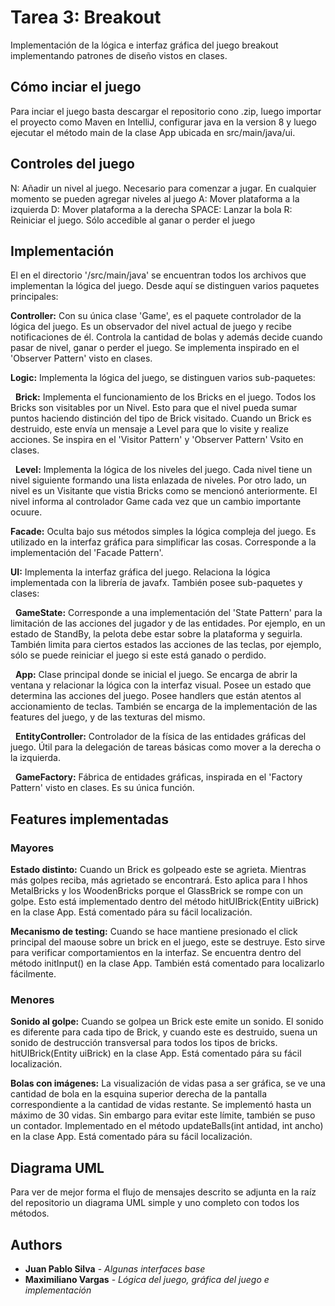 # Tarea 3: Breakout

Implementación de la lógica e interfaz gráfica del juego breakout implementando patrones de diseño vistos en clases.

## Cómo inciar el juego

Para inciar el juego basta descargar el repositorio cono .zip, luego importar el proyecto como Maven en IntelliJ, configurar java en la version 8 y luego ejecutar el método main de la clase App ubicada en src/main/java/ui.

## Controles del juego

N: Añadir un nivel al juego. Necesario para comenzar a jugar. En cualquier momento se pueden agregar niveles al juego
A: Mover plataforma a la izquierda
D: Mover plataforma a la derecha
SPACE: Lanzar la bola
R: Reiniciar el juego. Sólo accedible al ganar o perder el juego

## Implementación

El en el directorio '/src/main/java' se encuentran todos los archivos que implementan la lógica del juego. Desde aquí se distinguen varios paquetes principales:

**Controller:** Con su única clase 'Game', es el paquete controlador de la lógica del juego. Es un observador del nivel actual de juego y recibe notificaciones de él. Controla la cantidad de bolas y además decide cuando pasar de nivel, ganar o perder el juego. Se implementa inspirado en el 'Observer Pattern' visto en clases.

**Logic:** Implementa la lógica del juego, se distinguen varios sub-paquetes:

&nbsp;&nbsp;**Brick:** Implementa el funcionamiento de los Bricks en el juego. Todos los Bricks son visitables por un Nivel. Esto para que el nivel pueda sumar puntos haciendo distinción del tipo de Brick visitado. Cuando un Brick es destruido, este envía un mensaje a Level para que lo visite y realize acciones. Se inspira en el 'Visitor Pattern' y 'Observer Pattern' Vsito en clases.
  
&nbsp;&nbsp;**Level:** Implementa la lógica de los niveles del juego. Cada nivel tiene un nivel siguiente formando una lista enlazada de niveles. Por otro lado, un nivel es un Visitante que vistia Bricks como se mencionó anteriormente. El nivel informa al controlador Game cada vez que un cambio importante ocuure.

**Facade:** Oculta bajo sus métodos simples la lógica compleja del juego. Es utilizado en la interfaz gráfica para simplificar las cosas. Corresponde a la implementación del 'Facade Pattern'.

**UI:** Implementa la interfaz gráfica del juego. Relaciona la lógica implementada con la librería de javafx. También posee sub-paquetes y clases:
  
&nbsp;&nbsp;**GameState:** Corresponde a una implementación del 'State Pattern' para la limitación de las acciones del jugador y de las entidades. Por ejemplo, en un estado de StandBy, la pelota debe estar sobre la plataforma y seguirla. También limita para ciertos estados las acciones de las teclas, por ejemplo, sólo se puede reiniciar el juego si este está ganado o perdido.
  
&nbsp;&nbsp;**App:** Clase principal donde se inicial el juego. Se encarga de abrir la ventana y relacionar la lógica con la interfaz visual. Posee un estado que determina las acciones del juego. Posee handlers que están atentos al accionamiento de teclas. También se encarga de la implementación de las features del juego, y de las texturas del mismo.
  
&nbsp;&nbsp;**EntityController:** Controlador de la física de las entidades gráficas del juego. Útil para la delegación de tareas básicas como mover a la derecha o la izquierda.
  
&nbsp;&nbsp;**GameFactory:** Fábrica de entidades gráficas, inspirada en el 'Factory Pattern' visto en clases. Es su única función.

## Features implementadas
### Mayores

**Estado distinto:** Cuando un Brick es golpeado este se agrieta. Mientras más golpes reciba, más agrietado se encontrará. Esto aplica para l hhos MetalBricks y los WoodenBricks porque el GlassBrick se rompe con un golpe. Esto está implementado dentro del método hitUIBrick(Entity uiBrick) en la clase App. Está comentado pára su fácil localización.

**Mecanismo de testing:** Cuando se hace mantiene presionado el click principal del maouse sobre un brick en el juego, este se destruye. Esto sirve para verificar comportamientos en la interfaz. Se encuentra dentro del método initInput() en la clase App. También está comentado para localizarlo fácilmente.

### Menores

**Sonido al golpe:** Cuando se golpea un Brick este emite un sonido. El sonido es diferente para cada tipo de Brick, y cuando este es destruido, suena un sonido de destrucción transversal para todos los tipos de bricks. hitUIBrick(Entity uiBrick) en la clase App. Está comentado pára su fácil localización.

**Bolas con imágenes:** La visualización de vidas pasa a ser gráfica, se ve una cantidad de bola en la esquina superior derecha de la pantalla correspondiente a la cantidad de vidas restante. Se implementó hasta un máximo de 30 vidas. Sin embargo para evitar este límite, también se puso un contador. Implementado en el método updateBalls(int antidad, int ancho) en la clase App. Está comentado pára su fácil localización.


## Diagrama UML

Para ver de mejor forma el flujo de mensajes descrito se adjunta en la raíz del repositorio un diagrama UML simple y uno completo con todos los métodos.

## Authors

* **Juan Pablo Silva** - *Algunas interfaces base*
* **Maximiliano Vargas** - *Lógica del juego, gráfica del juego e implementación*
